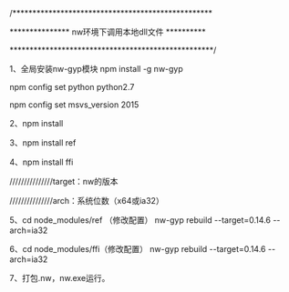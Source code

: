 /**************************************************

*************** nw环境下调用本地dll文件  **********

***************************************************/

1、全局安装nw-gyp模块
npm install -g nw-gyp

npm config set python python2.7

npm config set msvs_version 2015


2、npm install

3、npm install ref

4、npm install ffi

///////////////target：nw的版本

///////////////arch：系统位数（x64或ia32）

5、cd node_modules/ref （修改配置）
nw-gyp rebuild --target=0.14.6 --arch=ia32

6、cd node_modules/ffi（修改配置）
nw-gyp rebuild --target=0.14.6 --arch=ia32

7、打包.nw，nw.exe运行。